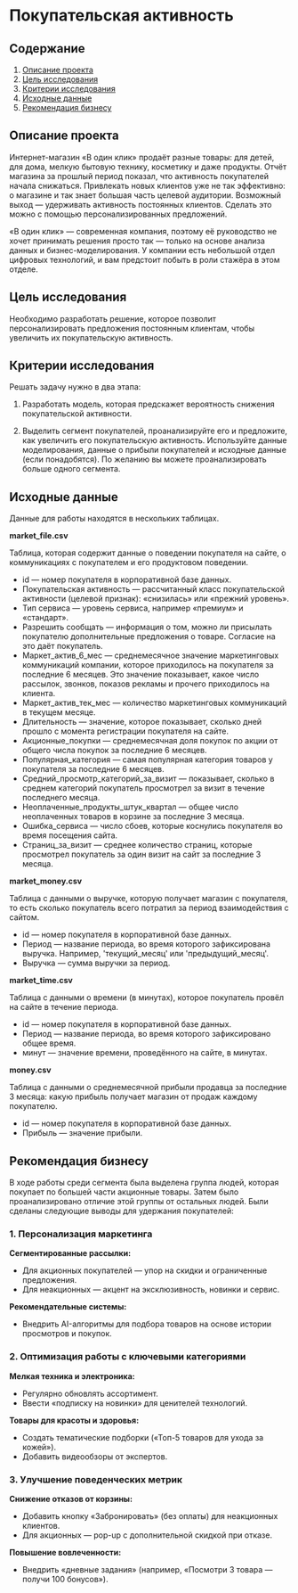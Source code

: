 # Покупательская активность

## Содержание
1. [Описание проекта](#описание-проекта)
2. [Цель исследования](#цель-исследования)
3. [Критерии исследования](#критерии-исследования)
4. [Исходные данные](#исходные-данные)
5. [Рекомендация бизнесу](#рекомендация-бизнесу)

<a id="описание-проекта"></a>
## Описание проекта

Интернет-магазин «В один клик» продаёт разные товары: для детей, для дома, мелкую бытовую технику, косметику и даже продукты. Отчёт магазина за прошлый период показал, что активность покупателей начала снижаться. Привлекать новых клиентов уже не так эффективно: о магазине и так знает большая часть целевой аудитории. Возможный выход — удерживать активность постоянных клиентов. Сделать это можно с помощью персонализированных предложений.

«В один клик» — современная компания, поэтому её руководство не хочет принимать решения просто так — только на основе анализа данных и бизнес-моделирования. У компании есть небольшой отдел цифровых технологий, и вам предстоит побыть в роли стажёра в этом отделе.

<a id="цель-исследования"></a>
## Цель исследования

Необходимо разработать решение, которое позволит персонализировать предложения постоянным клиентам, чтобы увеличить их покупательскую активность.

<a id="критерии-исследования"></a>
## Критерии исследования

Решать задачу нужно в два этапа:

1. Разработать модель, которая предскажет вероятность снижения покупательской активности.

2. Выделить сегмент покупателей, проанализируйте его и предложите, как увеличить его покупательскую активность. Используйте данные моделирования, данные о прибыли покупателей и исходные данные (если понадобятся). По желанию вы можете проанализировать больше одного сегмента.

<a id="исходные-данные"></a>
## Исходные данные

Данные для работы находятся в нескольких таблицах.

**market_file.csv**

Таблица, которая содержит данные о поведении покупателя на сайте, о коммуникациях с покупателем и его продуктовом поведении.
* id — номер покупателя в корпоративной базе данных.
* Покупательская активность — рассчитанный класс покупательской активности (целевой признак): «снизилась» или «прежний уровень».
* Тип сервиса — уровень сервиса, например «премиум» и «стандарт».
* Разрешить сообщать — информация о том, можно ли присылать покупателю дополнительные предложения о товаре. Согласие на это даёт покупатель.
* Маркет_актив_6_мес — среднемесячное значение маркетинговых коммуникаций компании, которое приходилось на покупателя за последние 6 месяцев. Это значение показывает, какое число рассылок, звонков, показов рекламы и прочего приходилось на клиента.
* Маркет_актив_тек_мес — количество маркетинговых коммуникаций в текущем месяце.
* Длительность — значение, которое показывает, сколько дней прошло с момента регистрации покупателя на сайте.
* Акционные_покупки — среднемесячная доля покупок по акции от общего числа покупок за последние 6 месяцев.
* Популярная_категория — самая популярная категория товаров у покупателя за последние 6 месяцев.
* Средний_просмотр_категорий_за_визит — показывает, сколько в среднем категорий покупатель просмотрел за визит в течение последнего месяца.
* Неоплаченные_продукты_штук_квартал — общее число неоплаченных товаров в корзине за последние 3 месяца.
* Ошибка_сервиса — число сбоев, которые коснулись покупателя во время посещения сайта.
* Страниц_за_визит — среднее количество страниц, которые просмотрел покупатель за один визит на сайт за последние 3 месяца.

**market_money.csv**

Таблица с данными о выручке, которую получает магазин с покупателя, то есть сколько покупатель всего потратил за период взаимодействия с сайтом.
* id — номер покупателя в корпоративной базе данных.
* Период — название периода, во время которого зафиксирована выручка. Например, 'текущий_месяц' или 'предыдущий_месяц'.
* Выручка — сумма выручки за период.

**market_time.csv**

Таблица с данными о времени (в минутах), которое покупатель провёл на сайте в течение периода.
* id — номер покупателя в корпоративной базе данных.
* Период — название периода, во время которого зафиксировано общее время.
* минут — значение времени, проведённого на сайте, в минутах.

**money.csv**

Таблица с данными о среднемесячной прибыли продавца за последние 3 месяца: какую прибыль получает магазин от продаж каждому покупателю.
* id — номер покупателя в корпоративной базе данных.
* Прибыль — значение прибыли.

<a id="рекомендация-бизнесу"></a>
## Рекомендация бизнесу

В ходе работы среди сегмента была выделена группа людей, которая покупает по большей части акционные товары. Затем было проанализировано отличие этой группы от остальных людей. Были сделаны следующие выводы для удержания покупателей:

### 1. Персонализация маркетинга

**Сегментированные рассылки:**

* Для акционных покупателей — упор на скидки и ограниченные предложения.
* Для неакционных — акцент на эксклюзивность, новинки и сервис.

**Рекомендательные системы:**

* Внедрить AI-алгоритмы для подбора товаров на основе истории просмотров и покупок.

### 2. Оптимизация работы с ключевыми категориями

**Мелкая техника и электроника:**

* Регулярно обновлять ассортимент.
* Ввести «подписку на новинки» для ценителей технологий.

**Товары для красоты и здоровья:**

* Создать тематические подборки («Топ-5 товаров для ухода за кожей»).
* Добавить видеообзоры от экспертов.

### 3. Улучшение поведенческих метрик

**Снижение отказов от корзины:**

* Добавить кнопку «Забронировать» (без оплаты) для неакционных клиентов.
* Для акционных — pop-up с дополнительной скидкой при отказе.

**Повышение вовлеченности:**

* Внедрить «дневные задания» (например, «Посмотри 3 товара — получи 100 бонусов»).
